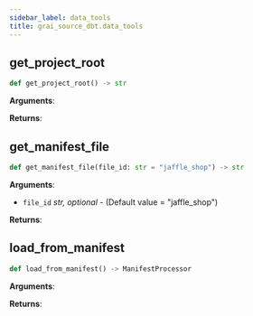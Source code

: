 ```yaml
---
sidebar_label: data_tools
title: grai_source_dbt.data_tools
---
```


## get\_project\_root

```python
def get_project_root() -> str
```

**Arguments**:



**Returns**:



## get\_manifest\_file

```python
def get_manifest_file(file_id: str = "jaffle_shop") -> str
```

**Arguments**:

- `file_id` _str, optional_ - (Default value = &quot;jaffle_shop&quot;)


**Returns**:



## load\_from\_manifest

```python
def load_from_manifest() -> ManifestProcessor
```

**Arguments**:



**Returns**:
